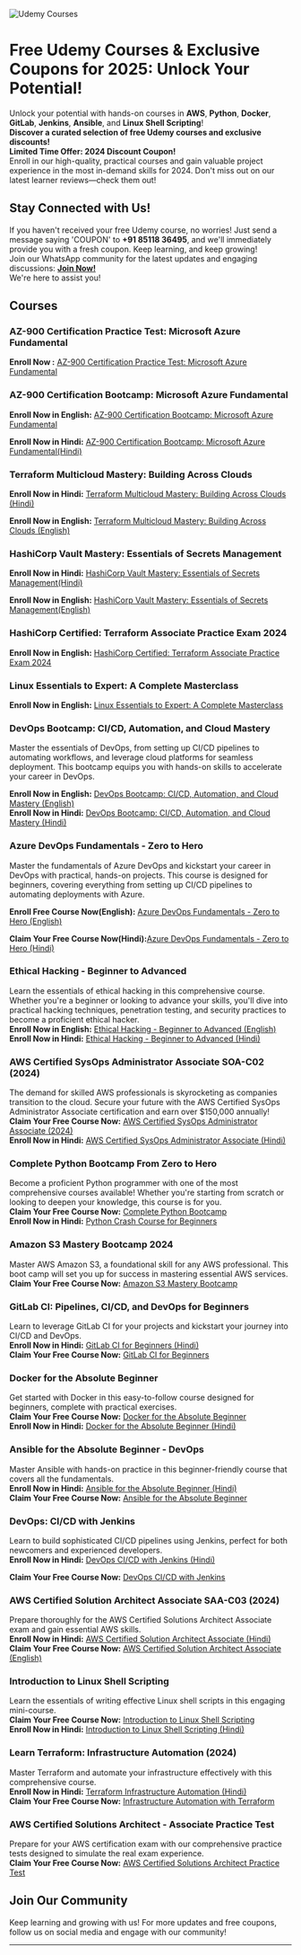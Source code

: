 ![Udemy Courses](https://s.udemycdn.com/meta/default-meta-image-v2.png)

# Free Udemy Courses & Exclusive Coupons for 2025: Unlock Your Potential!

Unlock your potential with hands-on courses in **AWS**, **Python**, **Docker**, **GitLab**, **Jenkins**, **Ansible**, and **Linux Shell Scripting**!  
**Discover a curated selection of free Udemy courses and exclusive discounts!**  
**Limited Time Offer: 2024 Discount Coupon!**  
Enroll in our high-quality, practical courses and gain valuable project experience in the most in-demand skills for 2024. Don't miss out on our latest learner reviews—check them out!

## Stay Connected with Us!
If you haven't received your free Udemy course, no worries! Just send a message saying 'COUPON' to **+91 85118 36495**, and we'll immediately provide you with a fresh coupon. Keep learning, and keep growing!  
Join our WhatsApp community for the latest updates and engaging discussions: **[Join Now!](https://www.whatsapp.com/channel/0029VaeX6b73GJOuCyYRik0i)**  
We're here to assist you!

## Courses
### AZ-900 Certification Practice Test: Microsoft Azure Fundamental

**Enroll Now :** [AZ-900 Certification Practice Test: Microsoft Azure Fundamental](https://www.udemy.com/course/az-900-microsoft-azure-fundamentals-exam-prep-ultimate-guide/?couponCode=26D9A97E101612BE046F) 

### AZ-900 Certification Bootcamp: Microsoft Azure Fundamental

**Enroll Now in English:** [AZ-900 Certification Bootcamp: Microsoft Azure Fundamental](https://www.udemy.com/course/az-900-certification-microsoft-azure-fundamental/?couponCode=A61918512A49F98E5707) 

**Enroll Now in Hindi:** [AZ-900 Certification Bootcamp: Microsoft Azure Fundamental(Hindi)](https://www.udemy.com/course/az-900-microsoft-azure-fundamentals-bootcamp-hindi/?couponCode=6F7CE671C4B82C77273C) 

### Terraform Multicloud Mastery: Building Across Clouds
**Enroll Now in Hindi:** [Terraform Multicloud Mastery: Building Across Clouds (Hindi)](https://www.udemy.com/course/terraform-multicloud-mastery-building-across-clouds-hindi/?couponCode=F89818381C95713E1064) 

**Enroll Now in English:** [Terraform Multicloud Mastery: Building Across Clouds (English)](https://www.udemy.com/course/hashicorp-vault-mastery-essentials-of-secrets-management/?couponCode=78E6EE21720CDF6A6803)

### HashiCorp Vault Mastery: Essentials of Secrets Management
**Enroll Now in Hindi:** [HashiCorp Vault Mastery: Essentials of Secrets Management(Hindi)](https://www.udemy.com/course/hashicorp-vault-simplified-secrets-and-security-hindi/?couponCode=FDF141F68D996F4D7761) 

**Enroll Now in English:** [HashiCorp Vault Mastery: Essentials of Secrets Management(English)](https://www.udemy.com/course/hashicorp-vault-mastery-essentials-of-secrets-management/?couponCode=A478EAC55AF7E0C7D4C0)

### HashiCorp Certified: Terraform Associate Practice Exam 2024
**Enroll Now in English:** [HashiCorp Certified: Terraform Associate Practice Exam 2024](https://www.udemy.com/course/hashicorp-certified-terraform-associate-practice-exam-test/?couponCode=B0A3C2F177E01CD0FA40)  

### Linux Essentials to Expert: A Complete Masterclass
**Enroll Now in English:** [Linux Essentials to Expert: A Complete Masterclass](https://www.udemy.com/course/linux-master-class/?couponCode=9226B2FD11026669B37A)  

### DevOps Bootcamp: CI/CD, Automation, and Cloud Mastery

Master the essentials of DevOps, from setting up CI/CD pipelines to automating workflows, and leverage cloud platforms for seamless deployment. This bootcamp equips you with hands-on skills to accelerate your career in DevOps.

**Enroll Now in English:** [DevOps Bootcamp: CI/CD, Automation, and Cloud Mastery (English)](https://www.udemy.com/course/devops-boot-camp-mastering-cicd-automation-and-cloud-tec/?couponCode=6B51522445606466597D)  
**Enroll Now in Hindi:** [DevOps Bootcamp: CI/CD, Automation, and Cloud Mastery (Hindi)](https://www.udemy.com/course/devops-bootcamp-cicd-automation-and-cloud-masteryhindi/?couponCode=31BADE70092A5823EF14)

### Azure DevOps Fundamentals - Zero to Hero
Master the fundamentals of Azure DevOps and kickstart your career in DevOps with practical, hands-on projects. This course is designed for beginners, covering everything from setting up CI/CD pipelines to automating deployments with Azure.

**Enroll Free Course Now(English):** [Azure DevOps Fundamentals - Zero to Hero (English)](https://www.udemy.com/course/azure-devops-fundamentals-zero-to-hero/?couponCode=4DEF2ECEB420597BD7E0)

**Claim Your Free Course Now(Hindi):**[Azure DevOps Fundamentals - Zero to Hero (Hindi)](https://www.udemy.com/course/azure-devops-fundamentals-in-hindi/?couponCode=D044695F272798FB05C4)

### Ethical Hacking - Beginner to Advanced
Learn the essentials of ethical hacking in this comprehensive course. Whether you're a beginner or looking to advance your skills, you'll dive into practical hacking techniques, penetration testing, and security practices to become a proficient ethical hacker.  
**Enroll Now in English:** [Ethical Hacking - Beginner to Advanced (English)](https://www.udemy.com/course/learn-ethical-hacking-beginner-to-advanced/?couponCode=BAAB2BCFD4F11B194867)  
**Enroll Now in Hindi:** [Ethical Hacking - Beginner to Advanced (Hindi)](https://www.udemy.com/course/learn-ethical-hacking-beginner-to-advanced-in-hindi/?couponCode=A0034CBC60282ADC6E7E)

### AWS Certified SysOps Administrator Associate SOA-C02 (2024)
The demand for skilled AWS professionals is skyrocketing as companies transition to the cloud. Secure your future with the AWS Certified SysOps Administrator Associate certification and earn over $150,000 annually!  
**Claim Your Free Course Now:** [AWS Certified SysOps Administrator Associate (2024)](https://www.udemy.com/course/aws-certified-sysops-administrator-associate-soa-c02-2024/?couponCode=B55596060C680DBE2D3E)  
**Enroll Now in Hindi:** [AWS Certified SysOps Administrator Associate (Hindi)](https://www.udemy.com/course/aws-certified-sysops-administrator-associate-soa-c02-hindi/?couponCode=0686F450E250B38B120C)

### Complete Python Bootcamp From Zero to Hero
Become a proficient Python programmer with one of the most comprehensive courses available! Whether you're starting from scratch or looking to deepen your knowledge, this course is for you.  
**Claim Your Free Course Now:** [Complete Python Bootcamp](https://www.udemy.com/course/complete-python-bootcamp-from-zero-to-hero-in-python/?couponCode=D589142270CB8BC3F82A)  
**Enroll Now in Hindi:** [Python Crash Course for Beginners](https://www.udemy.com/course/python-crash-course-for-beginners-zero-to-hero/?couponCode=590F46698ED2431ED1E4)

### Amazon S3 Mastery Bootcamp 2024
Master AWS Amazon S3, a foundational skill for any AWS professional. This boot camp will set you up for success in mastering essential AWS services.  
**Claim Your Free Course Now:** [Amazon S3 Mastery Bootcamp](https://www.udemy.com/course/aws-amazon-s3-mastery-bootcamp/?couponCode=5736D23650E9791B13CF)

### GitLab CI: Pipelines, CI/CD, and DevOps for Beginners
Learn to leverage GitLab CI for your projects and kickstart your journey into CI/CD and DevOps.  
**Enroll Now in Hindi:** [GitLab CI for Beginners (Hindi)](https://www.udemy.com/course/gitlab-ci-pipelines-cicd-and-devops-for-beginners-hindi/?couponCode=6CDC915FC2C86507F4D4)  
**Claim Your Free Course Now:** [GitLab CI for Beginners](https://www.udemy.com/course/gitlab-ci-pipelines-cicd-and-devops-for-beginners/?couponCode=989A7C4907F8C9825681)

### Docker for the Absolute Beginner
Get started with Docker in this easy-to-follow course designed for beginners, complete with practical exercises.  
**Claim Your Free Course Now:** [Docker for the Absolute Beginner](https://www.udemy.com/course/docker-for-the-absolute-beginner/?couponCode=62208190592C877BDB79)  
**Enroll Now in Hindi:** [Docker for the Absolute Beginner (Hindi)](https://www.udemy.com/course/docker-for-the-absolute-beginner-in-hindi/?couponCode=637455A83FBBBF79F216)

### Ansible for the Absolute Beginner - DevOps
Master Ansible with hands-on practice in this beginner-friendly course that covers all the fundamentals.  
**Enroll Now in Hindi:** [Ansible for the Absolute Beginner (Hindi)](https://www.udemy.com/course/ansible-for-the-absolute-beginner-devops-in-hindi/?couponCode=78940CAE562A8B0D3485)  
**Claim Your Free Course Now:** [Ansible for the Absolute Beginner](https://www.udemy.com/course/ansible-for-the-absolute-beginner-devops/?couponCode=61600CA215A1C346E98E)

### DevOps: CI/CD with Jenkins
Learn to build sophisticated CI/CD pipelines using Jenkins, perfect for both newcomers and experienced developers.  
**Enroll Now in Hindi:** [DevOps CI/CD with Jenkins (Hindi)](https://www.udemy.com/course/jenkins-in-hindi/?couponCode=1559BFDD0D67BE575D5C)  

**Claim Your Free Course Now:** [DevOps CI/CD with Jenkins](https://www.udemy.com/course/devops-cicd-with-jenkins/?couponCode=6A530A7F3084E27B0E61)

### AWS Certified Solution Architect Associate SAA-C03 (2024)
Prepare thoroughly for the AWS Certified Solutions Architect Associate exam and gain essential AWS skills.  
**Enroll Now in Hindi:** [AWS Certified Solution Architect Associate (Hindi)](https://www.udemy.com/course/aws-certified-solution-architect-associate-2019-in-hindi/?couponCode=FA224AB65658B5ED856F)  
**Claim Your Free Course Now:** [AWS Certified Solution Architect Associate (English)](https://www.udemy.com/course/practice-test-aws-certified-solution-architect-associate-new/?couponCode=F6420990854BB6C405F3)

### Introduction to Linux Shell Scripting
Learn the essentials of writing effective Linux shell scripts in this engaging mini-course.  
**Claim Your Free Course Now:** [Introduction to Linux Shell Scripting](https://www.udemy.com/course/introduction-to-linux-shell-scripting/?couponCode=435E94A22377D7EB812A)  
**Enroll Now in Hindi:** [Introduction to Linux Shell Scripting (Hindi)](https://www.udemy.com/course/terraform-infrastructure-as-automation-in-hindi/?couponCode=218026386153DAAAA5FF)

### Learn Terraform: Infrastructure Automation (2024)
Master Terraform and automate your infrastructure effectively with this comprehensive course.  
**Enroll Now in Hindi:** [Terraform Infrastructure Automation (Hindi)](https://www.udemy.com/course/terraform-infrastructure-as-automation-in-hindi/?couponCode=2AD0F282536C9EB333A9)  
**Claim Your Free Course Now:** [Infrastructure Automation with Terraform](https://www.udemy.com/course/infrastructure-automation-with-terraform-a-devops-tool/?couponCode=D243AD1490F17E9C155C)

### AWS Certified Solutions Architect - Associate Practice Test
Prepare for your AWS certification exam with our comprehensive practice tests designed to simulate the real exam experience.  
**Claim Your Free Course Now:** [AWS Certified Solutions Architect Practice Test](https://www.udemy.com/course/aws-certified-solution-architect-associate-2019/?couponCode=31FBF0F4C47AA91C58DB)

## Join Our Community
Keep learning and growing with us! For more updates and free coupons, follow us on social media and engage with our community!

---


